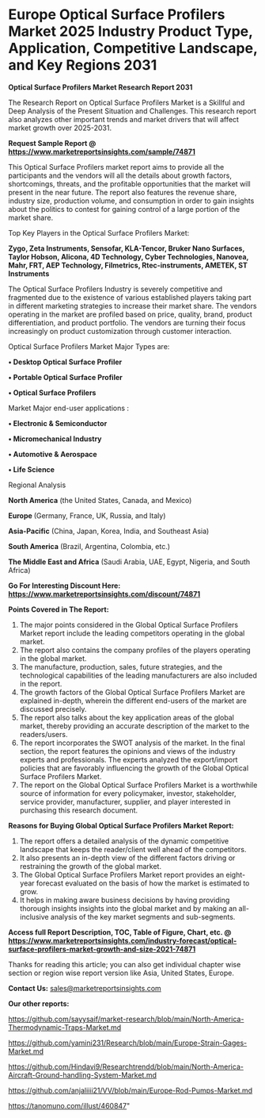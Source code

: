  # Europe Optical Surface Profilers Market 2025 Industry Product Type, Application, Competitive Landscape, and Key Regions 2031

<strong>Optical Surface Profilers Market Research Report 2031</strong>

The Research Report on Optical Surface Profilers Market is a Skillful and Deep Analysis of the Present Situation and Challenges. This research report also analyzes other important trends and market drivers that will affect market growth over 2025-2031.

<strong>Request Sample Report @ <a href=https://www.marketreportsinsights.com/sample/74871>https://www.marketreportsinsights.com/sample/74871</a></strong>

This Optical Surface Profilers market report aims to provide all the participants and the vendors will all the details about growth factors, shortcomings, threats, and the profitable opportunities that the market will present in the near future. The report also features the revenue share, industry size, production volume, and consumption in order to gain insights about the politics to contest for gaining control of a large portion of the market share.

Top Key Players in the Optical Surface Profilers Market:

<strong>Zygo, Zeta Instruments, Sensofar, KLA-Tencor, Bruker Nano Surfaces, Taylor Hobson, Alicona, 4D Technology, Cyber Technologies, Nanovea, Mahr, FRT, AEP Technology, Filmetrics, Rtec-instruments, AMETEK, ST Instruments</strong>

The Optical Surface Profilers Industry is severely competitive and fragmented due to the existence of various established players taking part in different marketing strategies to increase their market share. The vendors operating in the market are profiled based on price, quality, brand, product differentiation, and product portfolio. The vendors are turning their focus increasingly on product customization through customer interaction.

Optical Surface Profilers Market Major Types are:

<strong>• Desktop Optical Surface Profiler

• Portable Optical Surface Profiler

• Optical Surface Profilers</strong>

Market Major end-user applications :

<strong>• Electronic & Semiconductor

• Micromechanical Industry

• Automotive & Aerospace

• Life Science</strong>

Regional Analysis

</u><strong><b>North America</b></strong> (the United States, Canada, and Mexico)

<strong><b>Europe </b></strong>(Germany, France, UK, Russia, and Italy)

<strong><b>Asia-Pacific</b></strong> (China, Japan, Korea, India, and Southeast Asia)

<strong><b>South America</b></strong> (Brazil, Argentina, Colombia, etc.)

<strong><b>The Middle East and Africa</b></strong> (Saudi Arabia, UAE, Egypt, Nigeria, and South Africa)

<strong>Go For Interesting Discount Here: <a href=https://www.marketreportsinsights.com/discount/74871>https://www.marketreportsinsights.com/discount/74871</a></strong>

<strong>Points Covered in The Report:</strong>
<ol>
  <li>The major points considered in the Global Optical Surface Profilers Market report include the leading competitors operating in the global market.</li>
  <li>The report also contains the company profiles of the players operating in the global market.</li>
  <li>The manufacture, production, sales, future strategies, and the technological capabilities of the leading manufacturers are also included in the report.</li>
  <li>The growth factors of the Global Optical Surface Profilers Market are explained in-depth, wherein the different end-users of the market are discussed precisely.</li>
  <li>The report also talks about the key application areas of the global market, thereby providing an accurate description of the market to the readers/users.</li>
  <li>The report incorporates the SWOT analysis of the market. In the final section, the report features the opinions and views of the industry experts and professionals. The experts analyzed the export/import policies that are favorably influencing the growth of the Global Optical Surface Profilers Market.</li>
  <li>The report on the Global Optical Surface Profilers Market is a worthwhile source of information for every policymaker, investor, stakeholder, service provider, manufacturer, supplier, and player interested in purchasing this research document.</li>
</ol>
<strong>Reasons for Buying Global Optical Surface Profilers Market Report:</strong>

<ol>
  <li>The report offers a detailed analysis of the dynamic competitive landscape that keeps the reader/client well ahead of the competitors.</li>
  <li>It also presents an in-depth view of the different factors driving or restraining the growth of the global market.</li>
  <li>The Global Optical Surface Profilers Market report provides an eight-year forecast evaluated on the basis of how the market is estimated to grow.</li>
  <li>It helps in making aware business decisions by having providing thorough insights insights into the global market and by making an all-inclusive analysis of the key market segments and sub-segments.</li>
</ol>
<strong>Access full Report Description, TOC, Table of Figure, Chart, etc. @ <a href=https://www.marketreportsinsights.com/industry-forecast/optical-surface-profilers-market-growth-and-size-2021-74871>https://www.marketreportsinsights.com/industry-forecast/optical-surface-profilers-market-growth-and-size-2021-74871</a></strong>


Thanks for reading this article; you can also get individual chapter wise section or region wise report version like Asia, United States, Europe.

<strong>Contact Us:</strong>
sales@marketreportsinsights.com

<strong>Our other reports:</strong>

<a href=https://github.com/sayysaif/market-research/blob/main/North-America-Thermodynamic-Traps-Market.md>https://github.com/sayysaif/market-research/blob/main/North-America-Thermodynamic-Traps-Market.md</a>

<a href=https://github.com/yamini231/Research/blob/main/Europe-Strain-Gages-Market.md>https://github.com/yamini231/Research/blob/main/Europe-Strain-Gages-Market.md</a>

<a href=https://github.com/Hindavi9/Researchtrendd/blob/main/North-America-Aircraft-Ground-handling-System-Market.md>https://github.com/Hindavi9/Researchtrendd/blob/main/North-America-Aircraft-Ground-handling-System-Market.md</a>

<a href=https://github.com/anjaliiii21/VV/blob/main/Europe-Rod-Pumps-Market.md>https://github.com/anjaliiii21/VV/blob/main/Europe-Rod-Pumps-Market.md</a>

<a href=https://tanomuno.com/illust/460847>https://tanomuno.com/illust/460847</a>"
